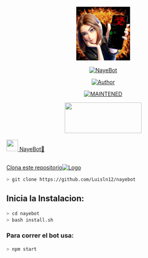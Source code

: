 <p align="center">
<img src="./src/assistant.jpg" width="140" height="140"/>
</p>
<p align="center">
<a href="#"><img title="NayeBot" src="https://img.shields.io/badge/🐬Naye𝑩𝒐𝒕 | 🔥luis🔥 | luis ყ ln🥀-black?colorA=%23ff0000&colorB=%23000000&style=for-the-badge"></a>
</p>
<p align="center">
<a href="https://github.com/Luisln12"><img title="Author" src="https://img.shields.io/badge/author-Samu330-green?colorA=%00ff00style=for-the-badge&logo=github"></a>
</p>
<p align="center">
<a href="#"><img title="MAINTENED" src="https://img.shields.io/badge/MAINTENED-YES-blue?colorA=%23ff0000&colorB=%230000ff&style=for-the-badge"</a>
</p>
<p align="center">
<img src="https://www.crackingpro.com/uploads/team_VIP.gif" width="200" height="80"/>
</p>
<img src="https://i.imgur.com/n1zo2wL.gif" width="30" height="30"/> NayeBot🐬
</p>
<br />
    Clona este repositorio</h3><img src="https://raw.githubusercontent.com/othneildrew/Best-README-Template/master/images/logo.png" alt="Logo" width="20" height="20">
  </a>

```bash
> git clone https://github.com/Luisln12/nayebot
```

## Inicia la Instalacion:

```bash
> cd nayebot
> bash install.sh
```

### Para correr el bot usa:
```bash
> npm start
```

